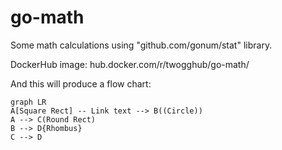 # go-math
Some math calculations using "github.com/gonum/stat" library. 

DockerHub image: hub.docker.com/r/twogghub/go-math/


And this will produce a flow chart:

```mermaid
graph LR
A[Square Rect] -- Link text --> B((Circle))
A --> C(Round Rect)
B --> D{Rhombus}
C --> D
```
